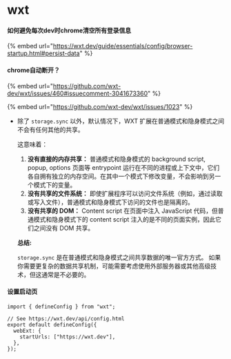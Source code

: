 # wxt



#### 如何避免每次dev时chrome清空所有登录信息

{% embed url="https://wxt.dev/guide/essentials/config/browser-startup.html#persist-data" %}



#### chrome自动断开？

{% embed url="https://github.com/wxt-dev/wxt/issues/460#issuecomment-3041673360" %}

{% embed url="https://github.com/wxt-dev/wxt/issues/1023" %}





*   除了 `storage.sync` 以外，默认情况下，WXT 扩展在普通模式和隐身模式之间不会有任何其他的共享。

    这意味着：

    1. **没有直接的内存共享：** 普通模式和隐身模式的 background script, popup, options 页面等 entrypoint 运行在不同的进程或上下文中，它们各自拥有独立的内存空间。在其中一个模式下修改变量，不会影响到另一个模式下的变量。
    2. **没有共享的文件系统：** 即使扩展程序可以访问文件系统（例如，通过读取或写入文件），普通模式和隐身模式下访问的文件也是隔离的。
    3. **没有共享的 DOM：** Content script 在页面中注入 JavaScript 代码，但普通模式和隐身模式下的 content script 注入的是不同的页面实例，因此它们之间没有 DOM 共享。

    **总结:**

    `storage.sync` 是在普通模式和隐身模式之间共享数据的唯一官方方式。 如果你需要更复杂的数据共享机制，可能需要考虑使用外部服务器或其他高级技术，但这通常是不必要的。





#### 设置启动页

```
import { defineConfig } from "wxt";

// See https://wxt.dev/api/config.html
export default defineConfig({
  webExt: {
    startUrls: ["https://wxt.dev"],
  },
});
```

